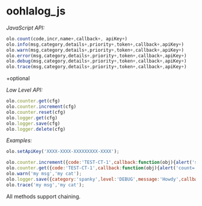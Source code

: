 oohlalog_js
===========

*JavaScript API:*

```javascript
olo.count(code,incr,name+,callback+, apiKey+)
olo.info(msg,category,details+,priority+,token+,callback+,apiKey+)
olo.warn(msg,category,details+,priority+,token+,callback+,apiKey+)
olo.error(msg,category,details+,priority+,token+,callback+,apiKey+)
olo.debug(msg,category,details+,priority+,token+,callback+,apiKey+)
olo.trace(msg,category,details+,priority+,token+,callback+,apiKey+)
```

+optional

*Low Level API:*

```javascript
olo.counter.get(cfg)
olo.counter.increment(cfg)
olo.counter.reset(cfg)
olo.logger.get(cfg)
olo.logger.save(cfg)
olo.logger.delete(cfg)
```

*Examples:*
```javascript
olo.setApiKey('XXXX-XXXX-XXXXXXXXX-XXXX');	

olo.counter.increment({code:'TEST-CT-1',callback:function(obj){alert('success='+obj.success)}});
olo.counter.get({code:'TEST-CT-1',callback:function(obj){alert('count='+obj.data.count)}});
olo.warn('my msg','my cat');
olo.logger.save({category:'spanky',level:'DEBUG',message:'Howdy',callback:function(obj){alert('success='+obj.success)}});
olo.trace('my msg','my cat');

```


All methods support chaining.

